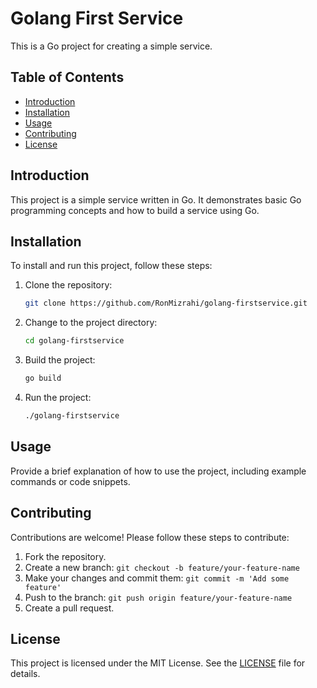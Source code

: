 # Golang First Service

This is a Go project for creating a simple service.

## Table of Contents

- [Introduction](#introduction)
- [Installation](#installation)
- [Usage](#usage)
- [Contributing](#contributing)
- [License](#license)

## Introduction

This project is a simple service written in Go. It demonstrates basic Go programming concepts and how to build a service using Go.

## Installation

To install and run this project, follow these steps:

1. Clone the repository:
    ```sh
    git clone https://github.com/RonMizrahi/golang-firstservice.git
    ```

2. Change to the project directory:
    ```sh
    cd golang-firstservice
    ```

3. Build the project:
    ```sh
    go build
    ```

4. Run the project:
    ```sh
    ./golang-firstservice
    ```

## Usage

Provide a brief explanation of how to use the project, including example commands or code snippets.

## Contributing

Contributions are welcome! Please follow these steps to contribute:

1. Fork the repository.
2. Create a new branch: `git checkout -b feature/your-feature-name`
3. Make your changes and commit them: `git commit -m 'Add some feature'`
4. Push to the branch: `git push origin feature/your-feature-name`
5. Create a pull request.

## License

This project is licensed under the MIT License. See the [LICENSE](LICENSE) file for details.
